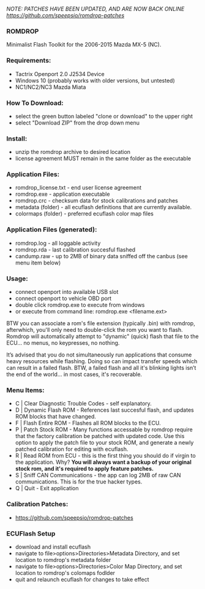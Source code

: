 _*NOTE: PATCHES HAVE BEEN UPDATED, AND ARE NOW BACK ONLINE*
https://github.com/speepsio/romdrop-patches_

### ROMDROP
Minimalist Flash Toolkit for the 2006-2015 Mazda MX-5 (NC).

### Requirements:
* Tactrix Openport 2.0 J2534 Device
* Windows 10 (probably works with older versions, but untested)
* NC1/NC2/NC3 Mazda Miata

### How To Download:
* select the green button labeled "clone or download" to the upper right
* select "Download ZIP" from the drop down menu

### Install:
* unzip the romdrop archive to desired location
* license agreement MUST remain in the same folder as the executable

### Application Files:
* romdrop_license.txt - end user license agreement
* romdrop.exe - application executable
* romdrop.crc - checksum data for stock calibrations and patches 
* metadata (folder) - all ecuflash definitions that are currently available.
* colormaps (folder) - preferred ecuflash color map files

### Application Files (generated):
* romdrop.log - all loggable activity
* romdrop.rda - last calibration succesful flashed 
* candump.raw - up to 2MB of binary data sniffed off the canbus (see menu item below)

### Usage:
* connect openport into available USB slot
* connect openport to vehicle OBD port 
* double click romdrop.exe to execute from windows
* or execute from command line: romdrop.exe <filename.ext>

BTW you can associate a rom's file extension (typically .bin) with romdrop, afterwhich, you'll only need to double-click the rom you want to flash. Romdrop will automatically attempt to "dynamic" (quick) flash that file to the ECU... no menus, no keypresses, no nothing.

It’s advised that you do not simultaneously run applications that consume heavy resources while flashing. Doing so can impact transfer speeds which can result in a failed flash. BTW, a failed flash and all it's blinking lights isn’t the end of the world... in most cases, it's recoverable.

### Menu Items:
* C | Clear Diagnostic Trouble Codes - self explanatory.
* D | Dynamic Flash ROM - References last succesful flash, and updates ROM blocks that have changed.
* F | Flash Entire ROM - Flashes all ROM blocks to the ECU.
* P | Patch Stock ROM - Many functions accessable by romdrop require that the factory calibration be patched with updated code. Use this option to apply the patch file to your stock ROM, and generate a newly patched calibration for editing with ecuflash.
* R | Read ROM from ECU - this is the first thing you should do if virgin to the application. Why? **You will always want a backup of your original stock rom, and it's required to apply feature patches.**
* S | Sniff CAN Communications - the app can log 2MB of raw CAN communications. This is for the true hacker types.
* Q | Quit - Exit application

### Calibration Patches:
* https://github.com/speepsio/romdrop-patches

### ECUFlash Setup
* download and install ecuflash
* navigate to file>options>Directories>Metadata Directory, and set location to romdrop's metadata folder
* navigate to file>options>Directories>Color Map Directory, and set location to romdrop's colomaps fodlder 
* quit and relaunch ecuflash for changes to take effect

